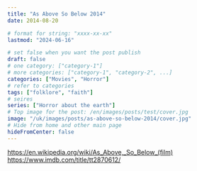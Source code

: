 ```yaml
---
title: "As Above So Below 2014"
date: 2014-08-20

# format for string: "xxxx-xx-xx"
lastmod: "2024-06-16"

# set false when you want the post publish
draft: false
# one category: ["category-1"]
# more categories: ["category-1", "category-2", ...]
categories: ["Movies", "Horror"]
# refer to categories
tags: ["folklore", "faith"]
# seires
series: ["Horror about the earth"]
# Top image for the post: /en/images/posts/test/cover.jpg
image: "/uk/images/posts/as-above-so-below-2014/cover.jpg"
# Hide from home and other main page
hideFromCenter: false
---
```

https://en.wikipedia.org/wiki/As_Above,_So_Below_(film)
https://www.imdb.com/title/tt2870612/
<!--more-->